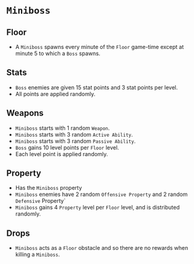 # `Miniboss`

## Floor

- A `Miniboss` spawns every minute of the `Floor` game-time except at minute 5 to which a `Boss` spawns.

## Stats

- `Boss` enemies are given 15 stat points and 3 stat points per level.
- All points are applied randomly.

## Weapons

- `Miniboss` starts with 1 random `Weapon`.
- `Miniboss` starts with 3 random `Active Ability`.
- `Miniboss` starts with 3 random `Passive Ability`.
- `Boss` gains 10 level points per `Floor` level.
- Each level point is applied randomly.

## Property

- Has the `Miniboss` property
- `Miniboss` enemies have 2 random `Offensive Property` and 2 random `Defensive` Property`
- `Miniboss` gains 4 `Property` level per `Floor` level, and is distributed randomly.

## Drops

- `Miniboss` acts as a `Floor` obstacle and so there are no rewards when killing a `Miniboss`.
